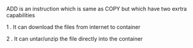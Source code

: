 ADD is an instruction which is same as COPY but which have two exrtra capabilities

1 . It can download the files from internet to container

2 . It can untar/unzip the file directly into the container